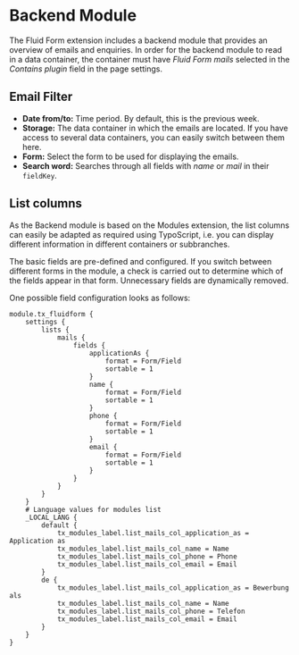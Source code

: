 # Backend Module

The Fluid Form extension includes a backend module that provides an overview of emails and enquiries. In order for the backend module to read in a data container, the container must have *Fluid Form mails* selected in the *Contains plugin* field in the page settings.

## Email Filter

*   **Date from/to:** Time period. By default, this is the previous week.
*   **Storage:** The data container in which the emails are located. If you have access to several data containers, you can easily switch between them here.
*   **Form:** Select the form to be used for displaying the emails.
*   **Search word:** Searches through all fields with *name* or *mail* in their `fieldKey`.

## List columns

As the Backend module is based on the Modules extension, the list columns can easily be adapted as required using TypoScript, i.e. you can display different information in different containers or subbranches.

The basic fields are pre-defined and configured. If you switch between different forms in the module, a check is carried out to determine which of the fields appear in that form. Unnecessary fields are dynamically removed.

One possible field configuration looks as follows:

```typo3_typoscript
module.tx_fluidform {
	settings {
		lists {
			mails {
				fields {
					applicationAs {
						format = Form/Field
						sortable = 1
					}
					name {
						format = Form/Field
						sortable = 1
					}
					phone {
						format = Form/Field
						sortable = 1
					}
					email {
						format = Form/Field
						sortable = 1
					}
				}
			}
		}
	}
	# Language values for modules list
	_LOCAL_LANG {
		default {
			tx_modules_label.list_mails_col_application_as = Application as
			tx_modules_label.list_mails_col_name = Name
			tx_modules_label.list_mails_col_phone = Phone
			tx_modules_label.list_mails_col_email = Email
		}
		de {
			tx_modules_label.list_mails_col_application_as = Bewerbung als
			tx_modules_label.list_mails_col_name = Name
			tx_modules_label.list_mails_col_phone = Telefon
			tx_modules_label.list_mails_col_email = Email
		}
	}
}
```
